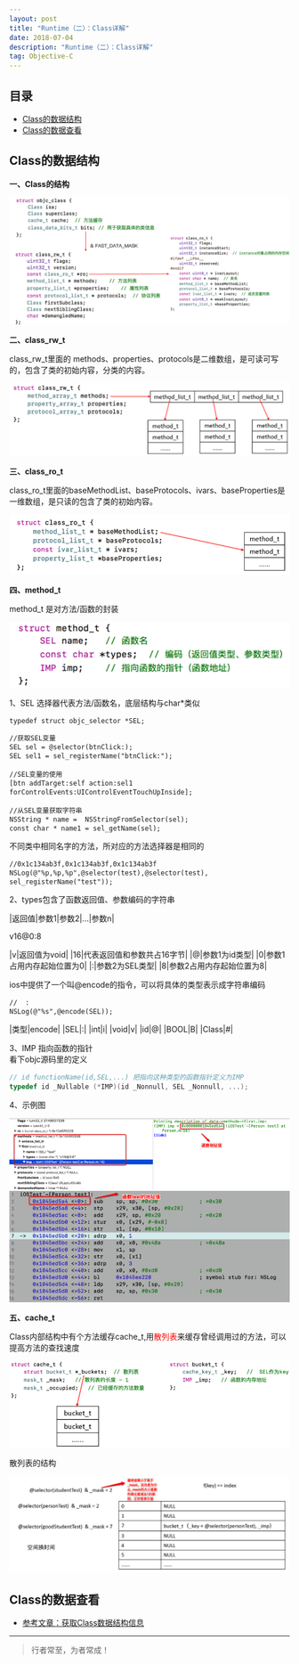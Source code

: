 ```yaml
---
layout: post
title: "Runtime（二）：Class详解"
date: 2018-07-04
description: "Runtime（二）：Class详解"
tag: Objective-C
---
```








## 目录

- [Class的数据结构](#content1)   
- [Class的数据查看](#content2)   



<!-- ************************************************ -->
## <a id="content1"></a>Class的数据结构

**一、Class的结构**

<img src="/images/underlying/oc16.png" alt="img">

**二、class_rw_t**

class_rw_t里面的 methods、properties、protocols是二维数组，是可读可写的，包含了类的初始内容，分类的内容。

<img src="/images/underlying/oc17.png" alt="img">

**三、class_ro_t**

class_ro_t里面的baseMethodList、baseProtocols、ivars、baseProperties是一维数组，是只读的包含了类的初始内容。

<img src="/images/underlying/oc18.png" alt="img">

**四、method_t**

method_t 是对方法/函数的封装

<img src="/images/underlying/oc19.png" alt="img">

1、SEL 选择器代表方法/函数名，底层结构与char*类似     
```
typedef struct objc_selector *SEL;
```

```objc
//获取SEL变量
SEL sel = @selector(btnClick:);
SEL sel1 = sel_registerName("btnClick:");

//SEL变量的使用
[btn addTarget:self action:sel1 forControlEvents:UIControlEventTouchUpInside];

//从SEL变量获取字符串
NSString * name =  NSStringFromSelector(sel);
const char * name1 = sel_getName(sel);
```
不同类中相同名字的方法，所对应的方法选择器是相同的
```objc
//0x1c134ab3f,0x1c134ab3f,0x1c134ab3f
NSLog(@"%p,%p,%p",@selector(test),@selector(test), sel_registerName("test"));
```

2、types包含了函数返回值、参数编码的字符串  

|返回值|参数1|参数2|...|参数n|   

v16@0:8    

|v|返回值为void|
|16|代表返回值和参数共占16字节|
|@|参数1为id类型|
|0|参数1占用内存起始位置为0|
|:|参数2为SEL类型|
|8|参数2占用内存起始位置为8|




ios中提供了一个叫@encode的指令，可以将具体的类型表示成字符串编码
```objc
//  :
NSLog(@"%s",@encode(SEL));
```

|类型|encode|
|SEL|:|
|int|i|
|void|v|
|id|@|
|BOOL|B|
|Class|#|


3、IMP 指向函数的指针     
看下objc源码里的定义     
```c
// id functionName(id,SEL,...) 把指向这种类型的函数指针定义为IMP
typedef id _Nullable (*IMP)(id _Nonnull, SEL _Nonnull, ...); 
```

4、示例图

<img src="/images/underlying/oc20.png" alt="img">

<img src="/images/underlying/oc21.png" alt="img">

**五、cache_t**     

Class内部结构中有个方法缓存cache_t,用<span style="color:red">散列表</span>来缓存曾经调用过的方法，可以提高方法的查找速度  

<img src="/images/underlying/oc22.png" alt="img">

散列表的结构

<img src="/images/underlying/oc23.png" alt="img">





<!-- ************************************************ -->
## <a id="content2"></a>Class的数据查看


- [参考文章：获取Class数据结构信息](https://jianghuhike.github.io/18710.html)




----------
>  行者常至，为者常成！


